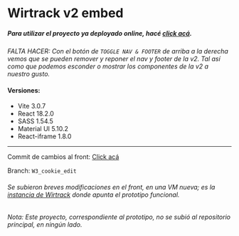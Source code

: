 # Wirtrack v2 embed

##### Para utilizar el proyecto ya deployado online, hacé [click acá](https://wirtrack2embed.netlify.app/).

_FALTA HACER: Con el botón de `TOGGLE NAV & FOOTER` de arriba a la derecha vemos que se pueden remover y reponer el nav y footer de la v2. Tal así como que podemos esconder o mostrar los componentes de la v2 a nuestro gusto._

#### Versiones:

- Vite 3.0.7
- React 18.2.0
- SASS 1.54.5
- Material UI 5.10.2
- React-iframe 1.8.0

---

Commit de cambios al front: [Click acá](https://bitbucket.org/mcastro_wirsolut/wirtrack/commits/27d7763af7bb321bb18d8b8f0ae291b161324fd3)

Branch: `W3_cookie_edit`

###### Se subieron breves modificaciones en el front, en una VM nueva; es la [instancia de Wirtrack](https://testing.wirtrack.com/lukav3/wirtrack2/) donde apunta el prototipo funcional.

_Nota: Este proyecto, correspondiente al prototipo, no se subió al repositorio principal, en ningún lado._
